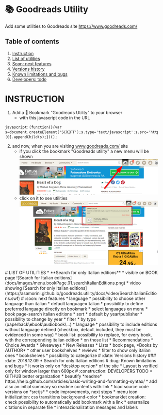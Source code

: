 # :books: Goodreads Utility
Add some utilities to Goodreads site https://www.goodreads.com/

## Table of contents
1. [Instruction](#instruction)
2. [List of utilities](#utilities)
3. [Soon: next features](#utilitiesnext)
4. [Versions history](#versions)
5. [Known limitations and bugs](#bugs)
6. [Developers: todo](#devtodo)



# INSTRUCTION
1) Add a :bookmark: Bookmark "Goodreads Utility" to your browser
   - with this javascript code in the URL
```
javascript:(function(){var s=document.createElement('SCRIPT');s.type='text/javascript';s.src='https://asamorini.github.io/goodreads.utility/dist/goodreads.utility.min.js';document.getElementsByTagName('head')[0].appendChild(s);})();
```
2) and now, when you are visiting www.goodreads.com/ site
   - if you click the bookmark "Goodreads utility" a new menu will be shown
      ![new menu](docs/images/menu.01.added.png)
   - click on it to see utilities
      ![new menu opened](docs/images/menu.02.opened.png)


<a name="utilities"/>
# LIST OF UTILITIES
* **Search for only Italian editions**
   * visible on BOOK page
         ![Search for Italian editions](docs/images/menu.bookPage.01.searchItalianEditions.png)
   * video showing [Search for only Italian editions](https://asamorini.github.io/goodreads.utility/docs/video/SearchItalianEditions.swf)


<a name="utilitiesnext"/>
# :soon: next features
* language
   * possibility to choose other language than italian
      * default language=Italian
      * possibility to define preferred language directly on bookmark
      * select languages on menu
* book page-search italian editions
   * sort
      * default by year\publisher
      * possibility to change by year
   * filter
      * by type (paperback\ebook\audiobook\...)
   * language
      * possibility to include editions without language defined (checkbox, default included, they must be evidenced in some way)
* book list: possibility to replace, for every book, with the corresponding italian edition
   * on those list
      * Recommendations
      * Choice Awards
      * Giveaways
      * New Releases
      * Lists
      * book page, *Books by AUTHOR*
      * other user bookshelves
* reviews
   * filter to show only italian ones
* bookshelves
   * possibility to categorize


<a name="versions"/>
# :date: Versions history
### :date: 2018.12.09
* Search for only Italian editions


<a name="bugs"/>
# :bug: Known limitations and bugs
* It works only on *desktop version* of the site
* Layout is verified only for window larger than 600px

<a name="devtodo"/>
# :construction: DEVELOPERS TODO
* GITHUB better organization
   * beautify *readme* https://help.github.com/articles/basic-writing-and-formatting-syntax/
      * add also an initial summary so readme contents with link
   * load source code versions on *src/js*
* code improvements, next steps
   * menu icon initialization: css transitions background-color
   * bookmarklet creation: check possibility to automatically add bookmark with a link
   * externalize citations in separate file
   * intenazionalization messages and labels
